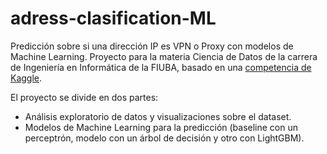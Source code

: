 # adress-clasification-ML

Predicción sobre si una dirección IP es VPN o Proxy con modelos de Machine Learning. Proyecto para la materia Ciencia de Datos de la carrera de Ingeniería en Informática de la FIUBA, basado en una [competencia de Kaggle](https://www.kaggle.com/competitions/vpn-classification/overview).

El proyecto se divide en dos partes: 

- Análisis exploratorio de datos y visualizaciones sobre el dataset.
- Modelos de Machine Learning para la predicción (baseline con un perceptrón, modelo con un árbol de decisión y otro con LightGBM).
